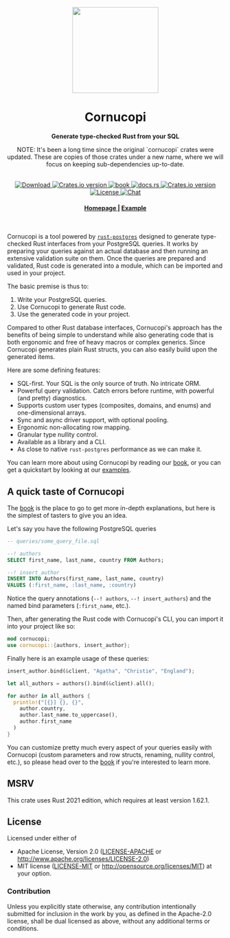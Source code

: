 <div align="center"> <img src="https://raw.githubusercontent.com/cornucopi-rs/cornucopi/main/assets/logo.svg" width=200 /> </div>
<h1 align="center">Cornucopi</h1>
<div align="center">
 <strong>
   Generate type-checked Rust from your SQL
 </strong>
 <p>
   NOTE: It's been a long time since the original `cornucopi` crates were updated. These are copies of those crates under a new name, where we will focus on keeping sub-dependencies up-to-date.
 </p>
</div>

<br />

<div align="center">
  <!-- Downloads -->
  <a href="https://crates.io/crates/cornucopi">
    <img src="https://img.shields.io/crates/d/cornucopi.svg?style=flat-square"
      alt="Download" />
  </a>
  <!-- Version -->
  <a href="https://crates.io/crates/cornucopi">
    <img src="https://img.shields.io/crates/v/cornucopi.svg?style=flat-square"
    alt="Crates.io version" />
  </a>

  <!-- Book -->
  <a href="https://cornucopi-rs.netlify.app/book/index.html">
  <img src="https://img.shields.io/badge/book-latest-blue?logo=mdbook&style=flat-square" alt="book">
  </a>

  <!-- Docs -->
  <a href="https://docs.rs/cornucopi/latest/cornucopi/">
    <img alt="docs.rs" src="https://img.shields.io/docsrs/cornucopi?style=flat-square">
  </a>

  <!-- Dependencies -->
  <a href="https://deps.rs/repo/github/cornucopi-rs/cornucopi">
    <img src="https://deps.rs/repo/github/cornucopi-rs/cornucopi/status.svg?style=flat-square"
    alt="Crates.io version" />
  </a>

  <br/>

  <!-- License -->
  <a href="https://github.com/cornucopi-rs/cornucopi#License">
    <img src="https://img.shields.io/badge/License-APACHE--2.0%2FMIT-blue?style=flat-square" alt="License">
  </a>

  <!-- Chat -->
  <a href="https://discord.gg/nYwUmQDHBZ">
    <img src="https://img.shields.io/discord/987088069280825401?label=chat&logo=discord&style=flat-square" alt="Chat">
  </a>
</div>

<div align="center">
  <h4>
    <a href="https://cornucopi-rs.netlify.app/">
      Homepage
    </a>
    <span> | </span>
    <a href="examples/basic_async/README.md">
      Example
    </a>
  </h4>
</div>

<br />

Cornucopi is a tool powered by [`rust-postgres`](https://github.com/sfackler/rust-postgres) designed to generate type-checked Rust interfaces from your PostgreSQL queries. It works by preparing your queries against an actual database and then running an extensive validation suite on them. Once the queries are prepared and validated, Rust code is generated into a module, which can be imported and used in your project.

The basic premise is thus to:
1. Write your PostgreSQL queries.
2. Use Cornucopi to generate Rust code.
3. Use the generated code in your project.

Compared to other Rust database interfaces, Cornucopi's approach has the benefits of being simple to understand while also generating code that is both ergonomic and free of heavy macros or complex generics. Since Cornucopi generates plain Rust structs, you can also easily build upon the generated items.

Here are some defining features:
* SQL-first. Your SQL is the only source of truth. No intricate ORM.
* Powerful query validation. Catch errors before runtime, with powerful (and pretty) diagnostics.
* Supports custom user types (composites, domains, and enums) and one-dimensional arrays.
* Sync and async driver support, with optional pooling.
* Ergonomic non-allocating row mapping.
* Granular type nullity control.
* Available as a library and a CLI.
* As close to native `rust-postgres` performance as we can make it.

You can learn more about using Cornucopi by reading our [book](https://cornucopi-rs.netlify.app/book/index.html), or you can get a quickstart by looking at our [examples](https://cornucopi-rs.netlify.app/book/examples.html).

## A quick taste of Cornucopi
The [book](https://cornucopi-rs.netlify.app/book/index.html) is the place to go to get more in-depth explanations, but here is the simplest of tasters to give you an idea.

Let's say you have the following PostgreSQL queries
```sql
-- queries/some_query_file.sql

--! authors
SELECT first_name, last_name, country FROM Authors;

--! insert_author
INSERT INTO Authors(first_name, last_name, country)
VALUES (:first_name, :last_name, :country)
```
Notice the query annotations (`--! authors`, `--! insert_authors`) and the named bind parameters (`:first_name`, etc.).

Then, after generating the Rust code with Cornucopi's CLI, you can import it into your project like so:
```rust
mod cornucopi;
use cornucopi::{authors, insert_author};
```

Finally here is an example usage of these queries:
```rust
insert_author.bind(&client, "Agatha", "Christie", "England");

let all_authors = authors().bind(&client).all();

for author in all_authors {
  println!("[{}] {}, {}",
    author.country,
    author.last_name.to_uppercase(),
    author.first_name
  )
}
```
You can customize pretty much every aspect of your queries easily with Cornucopi (custom parameters and row structs, renaming, nullity control, etc.), so please head over to the [book](https://cornucopi-rs.netlify.app/book/index.html) if you're interested to learn more.

## MSRV
This crate uses Rust 2021 edition, which requires at least version 1.62.1.

## License

Licensed under either of
 * Apache License, Version 2.0 ([LICENSE-APACHE](LICENSE-APACHE) or http://www.apache.org/licenses/LICENSE-2.0)
 * MIT license ([LICENSE-MIT](LICENSE-MIT) or http://opensource.org/licenses/MIT)
at your option.

### Contribution

Unless you explicitly state otherwise, any contribution intentionally submitted
for inclusion in the work by you, as defined in the Apache-2.0 license, shall be dual licensed as above, without any
additional terms or conditions.
